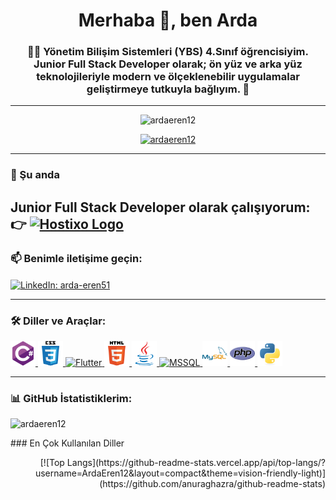<h1 align="center">Merhaba 👋, ben Arda</h1>
<h3 align="center">
👨‍💻 Yönetim Bilişim Sistemleri (YBS) 4.Sınıf öğrencisiyim. Junior Full Stack Developer olarak; 
ön yüz ve arka yüz teknolojileriyle modern ve ölçeklenebilir uygulamalar geliştirmeye tutkuyla bağlıyım. 🚀
</h3>

---

<p align="center">
  <img src="https://komarev.com/ghpvc/?username=ardaeren12&label=Profile%20views&color=0e75b6&style=flat" alt="ardaeren12" />
</p>

<p align="center">
  <a href="https://github.com/ryo-ma/github-profile-trophy">
    <img src="https://github-profile-trophy.vercel.app/?username=ardaeren12&theme=onedark" alt="ardaeren12" />
  </a>
</p>

---

### 💼 Şu anda
Junior Full Stack Developer olarak çalışıyorum:  
👉 [![Hostixo Logo](https://www.hostixo.com/hostixotm.png)](https://www.hostixo.com/)
---

### 📫 Benimle iletişime geçin:
<p align="left">
  <a href="https://linkedin.com/in/arda-eren51" target="_blank">
    <img align="center" src="https://raw.githubusercontent.com/rahuldkjain/github-profile-readme-generator/master/src/images/icons/Social/linked-in-alt.svg" alt="LinkedIn: arda-eren51" height="30" width="40"/>
  </a>
</p>

---

### 🛠️ Diller ve Araçlar:
<p align="left">
  <a href="https://www.w3schools.com/cs/" target="_blank" rel="noreferrer">
    <img src="https://raw.githubusercontent.com/devicons/devicon/master/icons/csharp/csharp-original.svg" alt="C#" width="40" height="40"/>
  </a>
  <a href="https://www.w3schools.com/css/" target="_blank" rel="noreferrer">
    <img src="https://raw.githubusercontent.com/devicons/devicon/master/icons/css3/css3-original-wordmark.svg" alt="CSS3" width="40" height="40"/>
  </a>
  <a href="https://flutter.dev" target="_blank" rel="noreferrer">
    <img src="https://www.vectorlogo.zone/logos/flutterio/flutterio-icon.svg" alt="Flutter" width="40" height="40"/>
  </a>
  <a href="https://www.w3.org/html/" target="_blank" rel="noreferrer">
    <img src="https://raw.githubusercontent.com/devicons/devicon/master/icons/html5/html5-original-wordmark.svg" alt="HTML5" width="40" height="40"/>
  </a>
  <a href="https://www.java.com" target="_blank" rel="noreferrer">
    <img src="https://raw.githubusercontent.com/devicons/devicon/master/icons/java/java-original.svg" alt="Java" width="40" height="40"/>
  </a>
  <a href="https://www.microsoft.com/tr-tr/sql-server" target="_blank" rel="noreferrer">
    <img src="https://www.svgrepo.com/show/303229/microsoft-sql-server-logo.svg" alt="MSSQL" width="40" height="40"/>
  </a>
  <a href="https://www.mysql.com/" target="_blank" rel="noreferrer">
    <img src="https://raw.githubusercontent.com/devicons/devicon/master/icons/mysql/mysql-original-wordmark.svg" alt="MySQL" width="40" height="40"/>
  </a>
  <a href="https://www.php.net" target="_blank" rel="noreferrer">
    <img src="https://raw.githubusercontent.com/devicons/devicon/master/icons/php/php-original.svg" alt="PHP" width="40" height="40"/>
  </a>
  <a href="https://www.python.org" target="_blank" rel="noreferrer">
    <img src="https://raw.githubusercontent.com/devicons/devicon/master/icons/python/python-original.svg" alt="Python" width="40" height="40"/>
  </a>
</p>

---

### 📊 GitHub İstatistiklerim:
<p align="left">
  <img src="https://github-readme-stats.vercel.app/api?username=ardaeren12&show_icons=true&theme=radical&locale=tr" alt="ardaeren12" />
</p>
### En Çok Kullanılan Diller
<p align="right">
[![Top Langs](https://github-readme-stats.vercel.app/api/top-langs/?username=ArdaEren12&layout=compact&theme=vision-friendly-light)](https://github.com/anuraghazra/github-readme-stats)</p>

